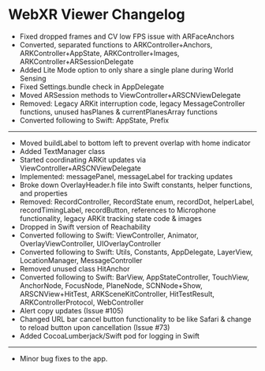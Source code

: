 # WebXR Viewer Changelog
* Fixed dropped frames and CV low FPS issue with ARFaceAnchors
* Converted, separated functions to ARKController+Anchors, ARKController+AppState, ARKController+Images, ARKController+ARSessionDelegate
* Added Lite Mode option to only share a single plane during World Sensing
* Fixed Settings.bundle check in AppDelegate
* Moved ARSession methods to ViewController+ARSCNViewDelegate
* Removed: Legacy ARKit interruption code, legacy MessageController functions, unused hasPlanes & currentPlanesArray functions
* Converted following to Swift: AppState, Prefix
---
* Moved buildLabel to bottom left to prevent overlap with home indicator
* Added TextManager class
* Started coordinating ARKit updates via ViewController+ARSCNViewDelegate
* Implemented: messagePanel, messageLabel for tracking updates
* Broke down OverlayHeader.h file into Swift constants, helper functions, and properties
* Removed: RecordController, RecordState enum, recordDot, helperLabel, recordTimingLabel, recordButton, references to Microphone functionality, legacy ARKit tracking state code & images
* Dropped in Swift version of Reachability
* Converted following to Swift: ViewController, Animator, OverlayViewController, UIOverlayController
* Converted following to Swift: Utils, Constants, AppDelegate, LayerView, LocationManager, MessageController
* Removed unused class HitAnchor
* Converted following to Swift: BarView, AppStateController, TouchView, AnchorNode, FocusNode, PlaneNode, SCNNode+Show, ARSCNView+HitTest, ARKSceneKitController, HitTestResult, ARKControllerProtocol, WebController
* Alert copy updates (Issue #105)
* Changed URL bar cancel button functionality to be like Safari & change to reload button upon cancellation (Issue #73)
* Added CocoaLumberjack/Swift pod for logging in Swift
---
* Minor bug fixes to the app.
